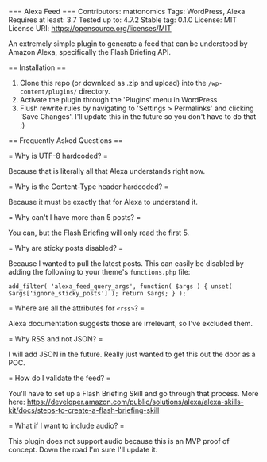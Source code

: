 === Alexa Feed ===
Contributors: mattonomics
Tags: WordPress, Alexa
Requires at least: 3.7
Tested up to: 4.7.2
Stable tag: 0.1.0
License: MIT
License URI: https://opensource.org/licenses/MIT

An extremely simple plugin to generate a feed that can be understood by Amazon Alexa, specifically the Flash Briefing API.

== Installation ==

1. Clone this repo (or download as .zip and upload) into the `/wp-content/plugins/` directory.
2. Activate the plugin through the 'Plugins' menu in WordPress
3. Flush rewrite rules by navigating to 'Settings > Permalinks' and clicking 'Save Changes'. I'll update this in the future so you don't have to do that ;)

== Frequently Asked Questions ==

= Why is UTF-8 hardcoded? =

Because that is literally all that Alexa understands right now.

= Why is the Content-Type header hardcoded? =

Because it must be exactly that for Alexa to understand it.

= Why can't I have more than 5 posts? =

You can, but the Flash Briefing will only read the first 5.

= Why are sticky posts disabled? =

Because I wanted to pull the latest posts. This can easily be disabled by adding the following to your theme's `functions.php` file:

`add_filter( 'alexa_feed_query_args', function( $args ) {
  unset( $args['ignore_sticky_posts'] );
  return $args;
} );`

= Where are all the attributes for `<rss>`? =

Alexa documentation suggests those are irrelevant, so I've excluded them.

= Why RSS and not JSON? =

I will add JSON in the future. Really just wanted to get this out the door as a POC.

= How do I validate the feed? =

You'll have to set up a Flash Briefing Skill and go through that process. More here: https://developer.amazon.com/public/solutions/alexa/alexa-skills-kit/docs/steps-to-create-a-flash-briefing-skill

= What if I want to include audio? =

This plugin does not support audio because this is an MVP proof of concept. Down the road I'm sure I'll update it.
